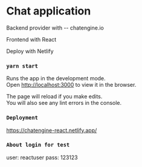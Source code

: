 # Chat application

Backend provider with -- chatengine.io

Frontend with React

Deploy with Netlify

### `yarn start`

Runs the app in the development mode.\
Open [http://localhost:3000](http://localhost:3000) to view it in the browser.

The page will reload if you make edits.\
You will also see any lint errors in the console.

### `Deployment`
https://chatengine-react.netlify.app/

### `About login for test`
user: reactuser
pass: 123123



